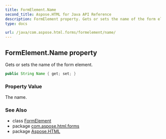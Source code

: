 ```yaml
---
title: FormElement.Name
second_title: Aspose.HTML for Java API Reference
description: FormElement property. Gets or sets the name of the form element
type: docs

url: /java/com.aspose.html.forms/formelement/name/
---
```

## FormElement.Name property

Gets or sets the name of the form element.

```java
public String Name { get; set; }
```

### Property Value

The name.

### See Also

* class [FormElement](../)
* package [com.aspose.html.forms](../../../com.aspose.html.forms/)
* package [Aspose.HTML](../../../)
